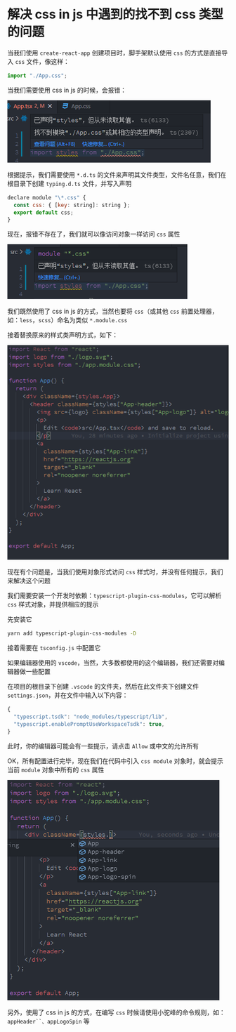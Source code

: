 # 解决 css in js 中遇到的找不到 css 类型的问题

当我们使用 `create-react-app` 创建项目时，脚手架默认使用 `css` 的方式是直接导入 `css` 文件，像这样：

```js
import "./App.css";
```

当我们需要使用 css in js 的时候，会报错：

![](../images/202105091419.png)

根据提示，我们需要使用 `*.d.ts` 的文件来声明其文件类型，文件名任意，我们在根目录下创建 `typing.d.ts` 文件，并写入声明

```js
declare module "\*.css" {
  const css: { [key: string]: string };
  export default css;
}
```

现在，报错不存在了，我们就可以像访问对象一样访问 `css` 属性

![](../images/20210411183829.png)

我们既然使用了 css in js 的方式，当然也要将 `css`（或其他 `css` 前置处理器，如：`less`，`scss`）命名为类似 `*.module.css`

接着替换原来的样式类声明方式，如下：

![](../images/20210411185358.png)

现在有个问题是，当我们使用对象形式访问 `css` 样式时，并没有任何提示，我们来解决这个问题

我们需要安装一个开发时依赖：`typescript-plugin-css-modules`，它可以解析 `css` 样式对象，并提供相应的提示

先安装它

```bash
yarn add typescript-plugin-css-modules -D
```

接着需要在 `tsconfig.js` 中配置它

如果编辑器使用的 `vscode`，当然，大多数都使用的这个编辑器，我们还需要对编辑器做一些配置

在项目的根目录下创建 `.vscode` 的文件夹，然后在此文件夹下创建文件 `settings.json`，并在文件中输入以下内容：

```js
{
  "typescript.tsdk": "node_modules/typescript/lib",
  "typescript.enablePromptUseWorkspaceTsdk": true,
}
```

此时，你的编辑器可能会有一些提示，请点击 `Allow` 或中文的允许所有

OK，所有配置进行完毕，现在我们在代码中引入 `css module` 对象时，就会提示当前 `module` 对象中所有的 `css` 属性

![](../images/20210411191812.png)

另外，使用了 css in js 的方式，在编写 `css` 时候请使用小驼峰的命令规则，如：` appHeader``、appLogoSpin ` 等
